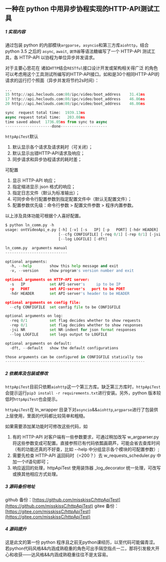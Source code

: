 一种在 python 中用异步协程实现的HTTP-API测试工具
---

##### 1 实现内容
通过包装 python 的内部模块`argparse`，`asyncio`和第三方库`aiohttp`，结合 python 3.5 之后的 `async`, `await`, `装饰器`等语法糖编写了一个 HTTP-API 测试工具，各 HTTP-API 以协程为单位异步并发请求。

对于主要心思花在 诸如`HTTP`结合`RESTful`接口设计开发或架构相关得广泛 的角色可以考虑用这个工具测试所编写的HTTP-API接口。如和是30个相同HTTP-API的请求的运行打个照面（异步并发将节约2s时间）：
```python
...
15 http://api.heclouds.com:80/ipc/video/boot_address    31.41ms
17 http://api.heclouds.com:80/ipc/video/boot_address    46.86ms
20 http://api.heclouds.com:80/ipc/video/boot_address    46.86ms

sync  request total time:  1939.13ms
async request total time:   203.08ms
time saved about  1736.05ms from sync to async
---------------------done---------------------
```

`httpApiTest`默认
1. 默认显示各个请求及请求耗时（可关闭）；
2. 默认显示出错HTTP-API请求及响应；
3. 同步请求和异步协程请求的耗时差；

可配置
1. 显示 HTTP-API 响应；
2. 指定缩进显示 json 格式的响应；
3. 指定日志文件（默认为标准输出）；
4. 可同步命令行配置参数到指定配置文件中（默认无配置文件）；
5. 配置参数优先级：命令行参数 > 配置文件参数 > 程序内置参数。

以上涉及具体功能可根据个人喜好配置。
```python
$ python ln_comm.py -h
usage: ontVideoApi_e.py [-h] [-v] [-s   IP] [-p   PORT] [-hdr HEADER]
                        [--cfg CONFIGFILE] [-req 0/1] [-rep 0/1] [-jsi NR]
                        [--log LOGFILE] [-dft]

ln_comm.py  arguments manual
----------------------------

optional arguments:
  -h, --help        show this help message and exit
  -v, --version     show program's version number and exit

optional arguments on HTTP-API server:
  -s   IP           set API-server's     ip to be IP
  -p   PORT         set API-server's   port to be PORT
  -hdr HEADER       set API-server's header to be HEADER

optional arguments on config file:
  --cfg CONFIGFILE  set config file to be CONFIGFILE

optional arguments on log:
  -req 0/1          set flag decides whether to show requests
  -rep 0/1          set flag decides whether to show responses
  -jsi NR           set NR-indent for json format responses
  --log LOGFILE     set logs output to LOGFILE

optional arguments on default:
  -dft, --default   show the default configurations

those arguments can be configured in CONFIGFILE statically too
---------------------------------------------------------------
```

##### 2 依赖库及包装或修改
`httpApiTest`目前只依赖`aiohttp`这一个第三方库。缺乏第三方库时，`httpApiTest`会提示运行`pip3 install -r requirements.txt`进行安装。另外，python 版本较低时`httpApiTest`也会提示。

`httpApiTest`在 ln_wrapper 目录下对`asyncio`&&`aiohttp`,`argparse`进行了包装供上层使用，里面的代码都比较简单和粗糙。

如果需要添加某功能时可修改这些代码，如
1. 有的 HTTP-API 对客户端有一些参数要求，可通过稍加改写 w_argparser.py 将这些参数变成可配置。直接参照已有代码依瓢画葫芦，可能会省去查库时间（有的功能还真的不好查，比如 --help 中分组显示各个模块的可配置参数）;
2. 需要先检查 HTTP-API 返回码时（=200？）去 w_requests_scheduler.py 中加一个if语句即可；
3. 响应返回的处理，httpApiTest 使用装饰器 _log_decorator 统一处理，可改写或换其他相应方式处理。

##### 3 源码备份地址
github 备份：[https://github.com/misskissC/httpApiTest](https://github.com/misskissC/httpApiTest)
gitee  备份：[https://gitee.com/misskissC/httpApiTest](https://gitee.com/misskissC/httpApiTest)

##### 4 源码提升
这是此文的第一份 python 程序且之前无python课经历，以至代码可能偏青涩。若python代码风格&&内涵成熟稳重的角色可出手隔空指点一二，那将引发极大开心和收获——达风格&&内涵成熟稳重往往不是太容易。

